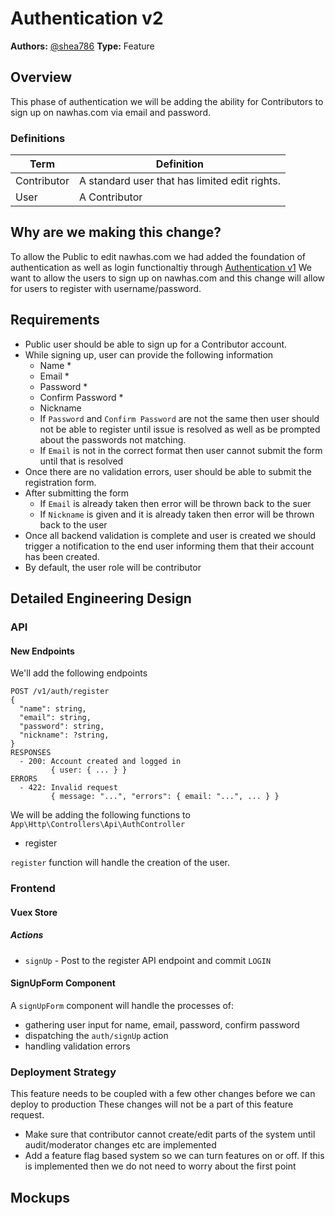 # Authentication v2
**Authors:** [@shea786](https://github.com/shea786)
**Type:** Feature

## Overview
This phase of authentication we will be adding the ability for Contributors to sign up on nawhas.com via email and password.

### Definitions

| Term        | Definition                                            |
| ----------- | ----------------------------------------------------- |
| Contributor | A standard user that has limited edit rights.         |
| User        | A Contributor                                         |


## Why are we making this change?
To allow the Public to edit nawhas.com we had added the foundation of authentication as well as login functionaltiy through [Authentication v1](https://github.com/nawhas/rfcs/blob/master/features/authentication-v1/authentication-v1.md)
We want to allow the users to sign up on nawhas.com and this change will allow for users to register with username/password.

## Requirements
- Public user should be able to sign up for a Contributor account.
- While signing up, user can provide the following information
  - Name *
  - Email *
  - Password *
  - Confirm Password *
  - Nickname
  - If `Password` and `Confirm Password` are not the same then user should not be able to register until issue is resolved as well as be prompted about the passwords not matching.
  - If `Email` is not in the correct format then user cannot submit the form until that is resolved
- Once there are no validation errors, user should be able to submit the registration form.
- After submitting the form
  - If `Email` is already taken then error will be thrown back to the suer
  - If `Nickname` is given and it is already taken then error will be thrown back to the user
- Once all backend validation is complete and user is created we should trigger a notification to the end user informing them that their account has been created.
- By default, the user role will be contributor

## Detailed Engineering Design

### API

#### New Endpoints
We'll add the following endpoints

```
POST /v1/auth/register
{
  "name": string,
  "email": string,
  "password": string,
  "nickname": ?string,
}
RESPONSES
  - 200: Account created and logged in
         { user: { ... } }
ERRORS
  - 422: Invalid request
         { message: "...", "errors": { email: "...", ... } }
```

We will be adding the following functions to `App\Http\Controllers\Api\AuthController`
- register

`register` function will handle the creation of the user.

### Frontend

#### Vuex Store

##### Actions
- `signUp` - Post to the register API endpoint and commit `LOGIN`


#### SignUpForm Component
A `signUpForm` component will handle the processes of:
- gathering user input for name, email, password, confirm password
- dispatching the `auth/signUp` action
- handling validation errors

### Deployment Strategy
This feature needs to be coupled with a few other changes before we can deploy to production
These changes will not be a part of this feature request.
- Make sure that contributor cannot create/edit parts of the system until audit/moderator changes etc are implemented
- Add a feature flag based system so we can turn features on or off. If this is implemented then we do not need to worry about the first point

## Mockups
<!-- Attach relevant mockups here. Links to Figma are also appropriate. -->
